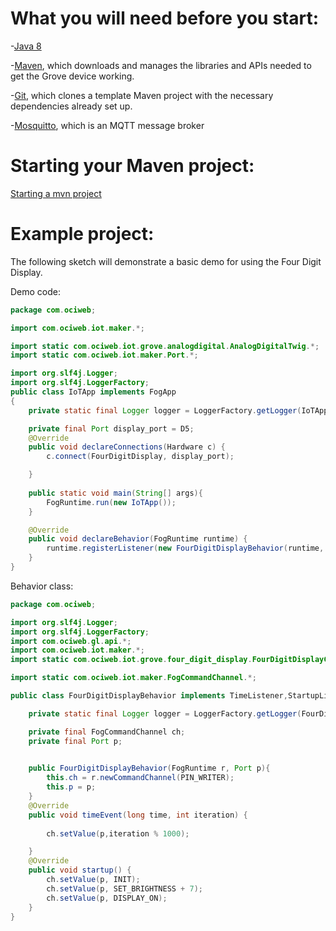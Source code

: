 # What you will need before you start:
-[Java 8](https://docs.oracle.com/javase/8/docs/technotes/guides/install/install_overview.html) 

-[Maven](https://maven.apache.org/install.html), which downloads and manages the libraries and APIs needed to get the Grove device working.

-[Git](https://git-scm.com/), which clones a template Maven project with the necessary dependencies already set up.

-[Mosquitto](https://mosquitto.org/download/), which is an MQTT message broker

# Starting your Maven project: 
[Starting a mvn project](https://github.com/oci-pronghorn/FogLighter/blob/master/README.md)

# Example project:

The following sketch will demonstrate a basic demo for using the Four Digit Display.

Demo code:


```java
package com.ociweb;

import com.ociweb.iot.maker.*;

import static com.ociweb.iot.grove.analogdigital.AnalogDigitalTwig.*;
import static com.ociweb.iot.maker.Port.*;

import org.slf4j.Logger;
import org.slf4j.LoggerFactory;
public class IoTApp implements FogApp
{
	private static final Logger logger = LoggerFactory.getLogger(IoTApp.class);

	private final Port display_port = D5;
	@Override
	public void declareConnections(Hardware c) {
		c.connect(FourDigitDisplay, display_port);

	}
	
	public static void main(String[] args){
		FogRuntime.run(new IoTApp());
	}

	@Override
	public void declareBehavior(FogRuntime runtime) {
		runtime.registerListener(new FourDigitDisplayBehavior(runtime, display_port));
	}
}
```

Behavior class:


```java
package com.ociweb;

import org.slf4j.Logger;
import org.slf4j.LoggerFactory;
import com.ociweb.gl.api.*;
import com.ociweb.iot.maker.*;
import static com.ociweb.iot.grove.four_digit_display.FourDigitDisplayCommand.*;

import static com.ociweb.iot.maker.FogCommandChannel.*;

public class FourDigitDisplayBehavior implements TimeListener,StartupListener {

	private static final Logger logger = LoggerFactory.getLogger(FourDigitDisplayBehavior.class);

	private final FogCommandChannel ch;
	private final Port p;

	
	public FourDigitDisplayBehavior(FogRuntime r, Port p){
		this.ch = r.newCommandChannel(PIN_WRITER);
		this.p = p;
	}
	@Override
	public void timeEvent(long time, int iteration) {
		
		ch.setValue(p,iteration % 1000);

	}
	@Override
	public void startup() {
		ch.setValue(p, INIT);
		ch.setValue(p, SET_BRIGHTNESS + 7);
		ch.setValue(p, DISPLAY_ON);
	}
}
```


